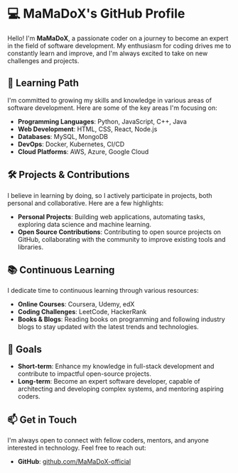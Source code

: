 # 💻 MaMaDoX's GitHub Profile

Hello! I'm **MaMaDoX**, a passionate coder on a journey to become an expert in the field of software development. My enthusiasm for coding drives me to constantly learn and improve, and I'm always excited to take on new challenges and projects.

## 🌱 Learning Path
I'm committed to growing my skills and knowledge in various areas of software development. Here are some of the key areas I'm focusing on:

- **Programming Languages**: Python, JavaScript, C++, Java
- **Web Development**: HTML, CSS, React, Node.js
- **Databases**: MySQL, MongoDB
- **DevOps**: Docker, Kubernetes, CI/CD
- **Cloud Platforms**: AWS, Azure, Google Cloud

## 🛠️ Projects & Contributions
I believe in learning by doing, so I actively participate in projects, both personal and collaborative. Here are a few highlights:

- **Personal Projects**: Building web applications, automating tasks, exploring data science and machine learning.
- **Open Source Contributions**: Contributing to open source projects on GitHub, collaborating with the community to improve existing tools and libraries.

## 📚 Continuous Learning
I dedicate time to continuous learning through various resources:

- **Online Courses**: Coursera, Udemy, edX
- **Coding Challenges**: LeetCode, HackerRank
- **Books & Blogs**: Reading books on programming and following industry blogs to stay updated with the latest trends and technologies.

## 🎯 Goals
- **Short-term**: Enhance my knowledge in full-stack development and contribute to impactful open-source projects.
- **Long-term**: Become an expert software developer, capable of architecting and developing complex systems, and mentoring aspiring coders.

## 📫 Get in Touch
I'm always open to connect with fellow coders, mentors, and anyone interested in technology. Feel free to reach out:

- **GitHub**: [github.com/MaMaDoX-official](https://github.com/MaMaDoX-official)

